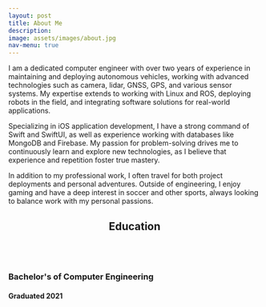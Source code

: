 ```yaml
---
layout: post
title: About Me
description: 
image: assets/images/about.jpg
nav-menu: true
---
```


I am a dedicated computer engineer with over two years of experience in maintaining and deploying autonomous vehicles, working with advanced technologies such as camera, lidar, GNSS, GPS, and various sensor systems. My expertise extends to working with Linux and ROS, deploying robots in the field, and integrating software solutions for real-world applications.

Specializing in iOS application development, I have a strong command of Swift and SwiftUI, as well as experience working with databases like MongoDB and Firebase. My passion for problem-solving drives me to continuously learn and explore new technologies, as I believe that experience and repetition foster true mastery.

In addition to my professional work, I often travel for both project deployments and personal adventures. Outside of engineering, I enjoy gaming and have a deep interest in soccer and other sports, always looking to balance work with my personal passions.
<header class="major">
    <h2>Education</h2>
</header>
<section>
		<img src="{% link assets/images/ucf.png %}" alt="" data-position="center" />
		<div class="content">
			<div class="inner">
				<h3>Bachelor's of Computer Engineering</h3>
                <h4>Graduated 2021</h4>
			</div>
		</div>
	</section>